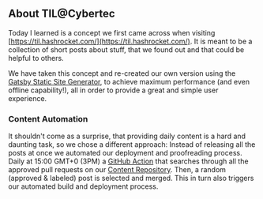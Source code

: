 ## About TIL@Cybertec

Today I learned is a concept we first came across when visiting [https://til.hashrocket.com/](https://til.hashrocket.com/). It is meant to be a collection of short posts about stuff, that we found out and that could be helpful to others.

We have taken this concept and re-created our own version using the [Gatsby Static Site Generator](https://www.gatsbyjs.org/), to achieve maximum performance (and even offline capability!), all in order to provide a great and simple user experience.

### Content Automation

It shouldn't come as a surprise, that providing daily content is a hard and daunting task, so we chose a different approach: Instead of releasing all the posts at once we automated our deployment and proofreading process. Daily at 15:00 GMT+0 (3PM) a [GitHub Action](https://github.com/cybertec-postgresql/today-i-learned-content/actions) that searches through all the approved pull requests on our [Content Repository](https://github.com/cybertec-postgresql/today-i-learned-content/pulls). Then, a random (approved & labeled) post is selected and merged. This in turn also triggers our automated build and deployment process.
